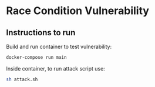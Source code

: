 # Race Condition Vulnerability

## Instructions to run

Build and run container to test vulnerability:
```bash
docker-compose run main
```

Inside container, to run attack script use:
```bash
sh attack.sh
```